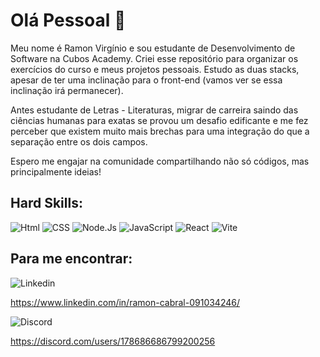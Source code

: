 # Olá Pessoal 👋

Meu nome é Ramon Virgínio e sou estudante de Desenvolvimento de Software na Cubos Academy. Criei esse repositório para organizar os exercícios do curso e meus projetos pessoais. Estudo as duas stacks, apesar de ter uma inclinação para o front-end (vamos ver se essa inclinação irá permanecer).

Antes estudante de Letras - Literaturas, migrar de carreira saindo das ciências humanas para exatas se provou um desafio edificante e me fez perceber que existem muito mais brechas para uma integração do que a separação entre os dois campos.

Espero me engajar na comunidade compartilhando não só códigos, mas principalmente ideias!

## Hard Skills:

![Html]( 	https://img.shields.io/badge/HTML5-E34F26?style=for-the-badge&logo=html5&logoColor=white) ![CSS](https://img.shields.io/badge/CSS3-1572B6?style=for-the-badge&logo=css3&logoColor=white) ![Node.Js](https://img.shields.io/badge/Node.js-339933?style=for-the-badge&logo=nodedotjs&logoColor=white) ![JavaScript](https://img.shields.io/badge/JavaScript-323330?style=for-the-badge&logo=javascript&logoColor=F7DF1E) ![React](https://img.shields.io/badge/React-20232A?style=for-the-badge&logo=react&logoColor=61DAFB) ![Vite](https://img.shields.io/badge/Vite-B73BFE?style=for-the-badge&logo=vite&logoColor=FFD62E)

## Para me encontrar:
![Linkedin](https://img.shields.io/badge/LinkedIn-0077B5?style=for-the-badge&logo=linkedin&logoColor=white)

https://www.linkedin.com/in/ramon-cabral-091034246/


![Discord](https://img.shields.io/badge/Discord-5865F2?style=for-the-badge&logo=discord&logoColor=white)

https://discord.com/users/178686686799200256
